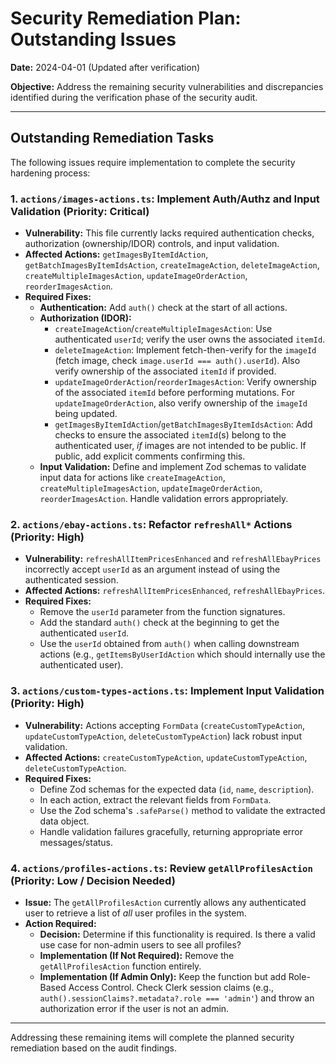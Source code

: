 # Security Remediation Plan: Outstanding Issues

**Date:** 2024-04-01 (Updated after verification)

**Objective:** Address the remaining security vulnerabilities and discrepancies identified during the verification phase of the security audit.

---

## Outstanding Remediation Tasks

The following issues require implementation to complete the security hardening process:

### 1. `actions/images-actions.ts`: Implement Auth/Authz and Input Validation (Priority: Critical)

*   **Vulnerability:** This file currently lacks required authentication checks, authorization (ownership/IDOR) controls, and input validation.
*   **Affected Actions:** `getImagesByItemIdAction`, `getBatchImagesByItemIdsAction`, `createImageAction`, `deleteImageAction`, `createMultipleImagesAction`, `updateImageOrderAction`, `reorderImagesAction`.
*   **Required Fixes:**
    *   **Authentication:** Add `auth()` check at the start of all actions.
    *   **Authorization (IDOR):**
        *   `createImageAction`/`createMultipleImagesAction`: Use authenticated `userId`; verify the user owns the associated `itemId`.
        *   `deleteImageAction`: Implement fetch-then-verify for the `imageId` (fetch image, check `image.userId === auth().userId`). Also verify ownership of the associated `itemId` if provided.
        *   `updateImageOrderAction`/`reorderImagesAction`: Verify ownership of the associated `itemId` before performing mutations. For `updateImageOrderAction`, also verify ownership of the `imageId` being updated.
        *   `getImagesByItemIdAction`/`getBatchImagesByItemIdsAction`: Add checks to ensure the associated `itemId`(s) belong to the authenticated user, *if* images are not intended to be public. If public, add explicit comments confirming this.
    *   **Input Validation:** Define and implement Zod schemas to validate input data for actions like `createImageAction`, `createMultipleImagesAction`, `updateImageOrderAction`, `reorderImagesAction`. Handle validation errors appropriately.

### 2. `actions/ebay-actions.ts`: Refactor `refreshAll*` Actions (Priority: High)

*   **Vulnerability:** `refreshAllItemPricesEnhanced` and `refreshAllEbayPrices` incorrectly accept `userId` as an argument instead of using the authenticated session.
*   **Affected Actions:** `refreshAllItemPricesEnhanced`, `refreshAllEbayPrices`.
*   **Required Fixes:**
    *   Remove the `userId` parameter from the function signatures.
    *   Add the standard `auth()` check at the beginning to get the authenticated `userId`.
    *   Use the `userId` obtained from `auth()` when calling downstream actions (e.g., `getItemsByUserIdAction` which should internally use the authenticated user).

### 3. `actions/custom-types-actions.ts`: Implement Input Validation (Priority: High)

*   **Vulnerability:** Actions accepting `FormData` (`createCustomTypeAction`, `updateCustomTypeAction`, `deleteCustomTypeAction`) lack robust input validation.
*   **Affected Actions:** `createCustomTypeAction`, `updateCustomTypeAction`, `deleteCustomTypeAction`.
*   **Required Fixes:**
    *   Define Zod schemas for the expected data (`id`, `name`, `description`).
    *   In each action, extract the relevant fields from `FormData`.
    *   Use the Zod schema's `.safeParse()` method to validate the extracted data object.
    *   Handle validation failures gracefully, returning appropriate error messages/status.

### 4. `actions/profiles-actions.ts`: Review `getAllProfilesAction` (Priority: Low / Decision Needed)

*   **Issue:** The `getAllProfilesAction` currently allows any authenticated user to retrieve a list of *all* user profiles in the system.
*   **Action Required:**
    *   **Decision:** Determine if this functionality is required. Is there a valid use case for non-admin users to see all profiles?
    *   **Implementation (If Not Required):** Remove the `getAllProfilesAction` function entirely.
    *   **Implementation (If Admin Only):** Keep the function but add Role-Based Access Control. Check Clerk session claims (e.g., `auth().sessionClaims?.metadata?.role === 'admin'`) and throw an authorization error if the user is not an admin.

---

Addressing these remaining items will complete the planned security remediation based on the audit findings.
